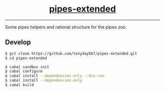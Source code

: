 <h1 align="center">
    <a href="https://github.com/tonyday567/pipes-extended">
        pipes-extended
    </a>
</h1>

<hr>

Some pipes helpers and rational structure for the pipes zoo.

## Develop

``` sh
$ git clone https://github.com/tonyday567/pipes-extended.git
$ cd pipes-extended

$ cabal sandbox init
$ cabal configure
$ cabal install --dependencies-only --dry-run
$ cabal install --dependencies-only
$ cabal build
```
